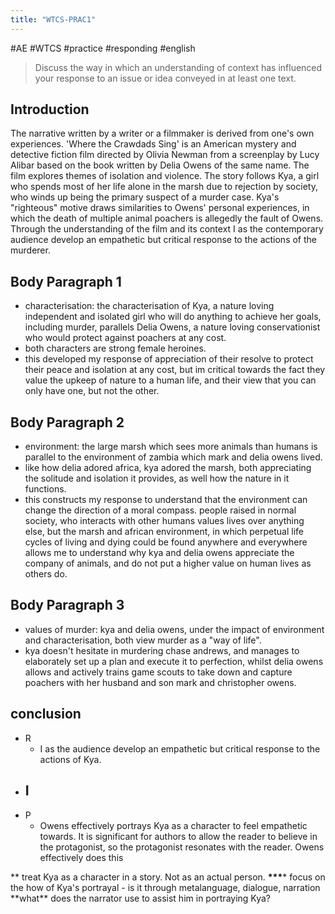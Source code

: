 ```yaml
---
title: "WTCS-PRAC1"
---
```


#AE #WTCS #practice #responding #english

> Discuss the way in which an understanding of context has influenced your response to an issue or idea conveyed in at least one text.

## Introduction

The narrative written by a writer or a filmmaker is derived from one's own experiences. 'Where the Crawdads Sing' is an American mystery and detective fiction film directed by Olivia Newman from a screenplay by Lucy Alibar based on the book written by Delia Owens of the same name. The film explores themes of isolation and violence. The story follows Kya, a girl who spends most of her life alone in the marsh due to rejection by society, who winds up being the primary suspect of a murder case. Kya's "righteous" motive draws similarities to Owens' personal experiences, in which the death of multiple animal poachers is allegedly the fault of Owens. Through the understanding of the film and its context I as the contemporary audience develop an empathetic but critical response to the actions of the murderer.

## Body Paragraph 1

- characterisation: the characterisation of Kya, a nature loving independent and isolated girl who will do anything to achieve her goals, including murder, parallels Delia Owens, a nature loving conservationist who would protect against poachers at any cost.
- both characters are strong female heroines.
- this developed my response of appreciation of their resolve to protect their peace and isolation at any cost, but im critical towards the fact they value the upkeep of nature to a human life, and their view that you can only have one, but not the other.

## Body Paragraph 2

- environment: the large marsh which sees more animals than humans is parallel to the environment of zambia which mark and delia owens lived.
- like how delia adored africa, kya adored the marsh, both appreciating the solitude and isolation it provides, as well how the nature in it functions.
- this constructs my response to understand that the environment can change the direction of a moral compass. people raised in normal society, who interacts with other humans values lives over anything else, but the marsh and african environment, in which perpetual life cycles of living and dying could be found anywhere and everywhere allows me to understand why kya and delia owens appreciate the company of animals, and do not put a higher value on human lives as others do.

## Body Paragraph 3

- values of murder: kya and delia owens, under the impact of environment and characterisation, both view murder as a "way of life".
- kya doesn't hesitate in murdering chase andrews, and manages to elaborately set up a plan and execute it to perfection, whilst delia owens allows and actively trains game scouts to take down and capture poachers with her husband and son mark and christopher owens.

## conclusion

- R
  - I as the audience develop an empathetic but critical response to the actions of Kya.
- ## I
- P
  - Owens effectively portrays Kya as a character to feel empathetic towards. It is significant for authors to allow the reader to believe in the protagonist, so the protagonist resonates with the reader. Owens effectively does this

** treat Kya as a character in a story. Not as an actual person.
**\*\*\***\* focus on the how of Kya's portrayal - is it through metalanguage, dialogue, narration **what\*\* does the narrator use to assist him in portraying Kya?
